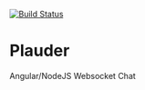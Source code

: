 [![Build Status](https://travis-ci.org/Waterfront97/Plauder.svg?branch=develop)](https://travis-ci.org/Waterfront97/Plauder)
# Plauder
Angular/NodeJS Websocket Chat
 
